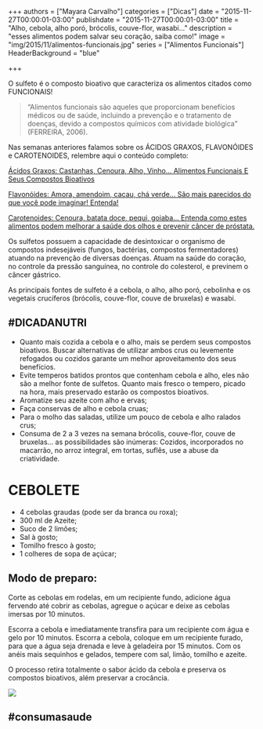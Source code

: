 +++
authors = ["Mayara Carvalho"]
categories = ["Dicas"]
date = "2015-11-27T00:00:01-03:00"
publishdate = "2015-11-27T00:00:01-03:00"
title = "Alho, cebola, alho poró, brócolis, couve-flor, wasabi..."
description = "esses alimentos podem salvar seu coração, saiba como!"
image = "img/2015/11/alimentos-funcionais.jpg"
series = ["Alimentos Funcionais"]
  HeaderBackground = "blue"

+++

O sulfeto é o composto bioativo que caracteriza os alimentos citados como FUNCIONAIS!

> “Alimentos funcionais são aqueles que proporcionam benefícios médicos ou de saúde, incluindo a prevenção e o tratamento de doenças, devido a compostos químicos com atividade biológica”
(FERREIRA, 2006).


Nas semanas anteriores falamos sobre os ÁCIDOS GRAXOS, FLAVONÓIDES e CAROTENOIDES, relembre aqui o conteúdo completo:

[Ácidos Graxos: Castanhas, Cenoura, Alho, Vinho... Alimentos Funcionais E Seus Compostos Bioativos](http://blog.autoconexao.org.br/post/2015/11/alimentos-funcionais/)

[Flavonóides: Amora, amendoim, cacau, chá verde... São mais parecidos do que você pode imaginar! Entenda!](http://blog.autoconexao.org.br/post/2015/11/alimentos-funcionais-flavonoides/)

[Carotenoides: Cenoura, batata doce, pequi, goiaba... Entenda como estes alimentos podem melhorar a saúde dos olhos e prevenir câncer de próstata.](http://blog.autoconexao.org.br/post/2015/11/alimentos-funcionais-carotenoides/)


Os sulfetos possuem a capacidade de desintoxicar o organismo de compostos indesejáveis (fungos, bactérias, compostos fermentadores) atuando na prevenção de diversas doenças. Atuam na saúde do coração, no controle da pressão sanguínea, no controle do colesterol, e previnem o câncer gástrico.  

As principais fontes de sulfeto é a cebola, o alho, alho poró, cebolinha e os vegetais crucíferos (brócolis, couve-flor, couve de bruxelas) e wasabi.


## #DICADANUTRI

- Quanto mais cozida a cebola e o alho, mais se perdem seus compostos bioativos. Buscar alternativas de utilizar ambos crus ou levemente refogados ou cozidos garante um melhor aproveitamento dos seus benefícios.
- Evite temperos batidos prontos que contenham cebola e alho, eles não são a melhor fonte de sulfetos. Quanto mais fresco o tempero, picado na hora, mais preservado estarão os compostos bioativos.
- Aromatize seu azeite com alho e ervas;
- Faça conservas de alho e cebola cruas;
- Para o molho das saladas, utilize um pouco de cebola e alho ralados crus;
- Consuma de 2 a 3 vezes na semana brócolis, couve-flor, couve de bruxelas... as possibilidades são inúmeras: Cozidos, incorporados no macarrão, no arroz integral, em tortas, suflês, use a abuse da criatividade.


# CEBOLETE

- 4 cebolas graudas (pode ser da branca ou roxa);
- 300 ml de Azeite;
- Suco de 2 limões;
- Sal à gosto;
- Tomilho fresco à gosto;
- 1 colheres de sopa de açúcar;


## Modo de preparo:

Corte as cebolas em rodelas, em um recipiente fundo, adicione água fervendo até cobrir as cebolas, agregue o açúcar e deixe as cebolas imersas por 10 minutos.

Escorra a cebola e imediatamente transfira para um recipiente com água e gelo por 10 minutos. Escorra a cebola, coloque em um recipiente furado, para que a água seja drenada e leve à geladeira por 15 minutos. Com os anéis mais sequinhos e gelados, tempere com sal, limão, tomilho e azeite.

O processo retira totalmente o sabor ácido da cebola e preserva os compostos bioativos, além preservar a crocância.


![](https://s3-sa-east-1.amazonaws.com/blog.autoconexao.org.br/img/2015/11/cebolete.jpg)

## #consumasaude
